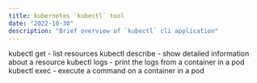 ```yaml
---
title: kubernetes `kubectl` tool
date: "2022-10-30"
description: "Brief overview of `kubectl` cli application"
---
```


kubectl get - list resources
kubectl describe - show detailed information about a resource
kubectl logs - print the logs from a container in a pod
kubectl exec - execute a command on a container in a pod
